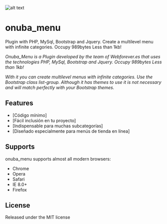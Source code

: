 ![alt text](https://webforever.es/data/dms/logo-onuba-menu.png "onuba_menu Logo")
# onuba_menu
Plugin with PHP, MySql, Bootstrap and Jquery. Create a multilevel menu with infinite categories. Occupy 989bytes Less than 1kb!

_Onuba_Menu is a Plugin developed by the team of Webforever.es that uses the technologies PHP, MySql, Bootstrap and Jquery. Occupy 989bytes Less than 1kb!_

_With it you can create multilevel menus with infinite categories. Use the Bootstrap class list-group. Although it has themes to use it is not necessary and will match perfectly with your Bootstrap themes._
## Features
* [Código mínimo]
* [Fácil inclusión en tu proyecto]
* [Indispensable para muchas subcategorías]
* [Diseñado especialmente para menús de tienda en línea]

## Supports
onuba_menu supports almost all modern browsers:
* Chrome
* Opera
* Safari
* IE 8.0+
* Firefox

## License
Released under the MIT license

